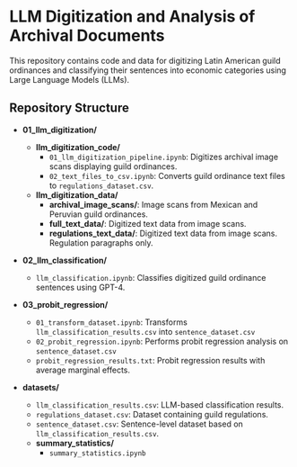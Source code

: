 # LLM Digitization and Analysis of Archival Documents

This repository contains code and data for digitizing Latin American guild ordinances and classifying their sentences into economic categories using Large Language Models (LLMs). 

## Repository Structure

- **01_llm_digitization/**
  - **llm_digitization_code/**
    - `01_llm_digitization_pipeline.ipynb`: Digitizes archival image scans displaying guild ordinances.
    - `02_text_files_to_csv.ipynb`: Converts guild ordinance text files to `regulations_dataset.csv`.
  - **llm_digitization_data/**
    - **archival_image_scans/**: Image scans from Mexican and Peruvian guild ordinances.
    - **full_text_data/**: Digitized text data from image scans.
    - **regulations_text_data/**: Digitized text data from image scans. Regulation paragraphs only.

- **02_llm_classification/**
  - `llm_classification.ipynb`: Classifies digitized guild ordinance sentences using GPT-4.

- **03_probit_regression/**
  - `01_transform_dataset.ipynb`: Transforms `llm_classification_results.csv` into `sentence_dataset.csv`
  - `02_probit_regression.ipynb`: Performs probit regression analysis on `sentence_dataset.csv`
  - `probit_regression_results.txt`: Probit regression results with average marginal effects.

- **datasets/**
  - `llm_classification_results.csv`: LLM-based classification results.
  - `regulations_dataset.csv`: Dataset containing guild regulations.
  - `sentence_dataset.csv`: Sentence-level dataset based on `llm_classification_results.csv`.
  - **summary_statistics/**
    - `summary_statistics.ipynb`
